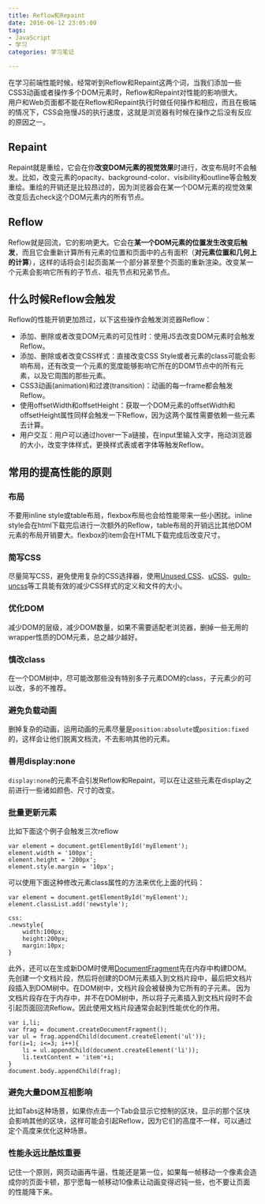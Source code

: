 ```yaml
---
title: Reflow和Repaint
date: 2016-06-12 23:05:09
tags: 
- JavaScript
- 学习
categories: 学习笔记  

---
```

在学习前端性能时候，经常听到Reflow和Repaint这两个词，当我们添加一些CSS3动画或者操作多个DOM元素时，Reflow和Repaint对性能的影响很大。  
用户和Web页面都不能在Reflow和Repaint执行时做任何操作和相应，而且在极端的情况下，CSS会拖慢JS的执行速度，这就是浏览器有时候在操作之后没有反应的原因之一。
<!-- more -->
## Repaint
Repaint就是重绘，它会在你**改变DOM元素的视觉效果**时进行，改变布局时不会触发。比如，改变元素的opacity、background-color、visibility和outline等会触发重绘。重绘的开销还是比较昂过的，因为浏览器会在某一个DOM元素的视觉效果改变后去check这个DOM元素内的所有节点。
## Reflow
Reflow就是回流，它的影响更大。它会在**某一个DOM元素的位置发生改变后触发**，而且它会重新计算所有元素的位置和页面中的占有面积（**对元素位置和几何上的计算**），这样的话将会引起页面某一个部分甚至整个页面的重新渲染。改变某一个元素会影响它所有的子节点、祖先节点和兄弟节点。  
## 什么时候Reflow会触发
Reflow的性能开销更加昂过，以下这些操作会触发浏览器Reflow：
- 添加、删除或者改变DOM元素的可见性时：使用JS去改变DOM元素时会触发Reflow。
- 添加、删除或者改变CSS样式：直接改变CSS Style或者元素的class可能会影响布局，还有改变一个元素的宽度能够影响它所在的DOM节点中的所有元素，以及它周围的那些元素。
- CSS3动画(animation)和过渡(transition)：动画的每一frame都会触发Reflow。
- 使用offsetWidth和offsetHeight：获取一个DOM元素的offsetWidth和offsetHeight属性同样会触发一下Reflow，因为这两个属性需要依赖一些元素去计算。
- 用户交互：用户可以通过hover一下a链接，在input里输入文字，拖动浏览器的大小，改变字体样式，更换样式表或者字体等触发Reflow。
## 常用的提高性能的原则
### 布局
不要用inline style或table布局，flexbox布局也会给性能带来一些小困扰。inline style会在html下载完后进行一次额外的Reflow，table布局的开销远比其他DOM元素的布局开销要大。flexbox的item会在HTML下载完成后改变尺寸。
### 简写CSS
尽量简写CSS，避免使用复杂的CSS选择器，使用[Unused CSS](https://unused-css.com/)、[uCSS](https://github.com/oyvindeh/ucss)、[gulp-uncss](https://github.com/ben-eb/gulp-uncss)等工具能有效的减少CSS样式的定义和文件的大小。
### 优化DOM
减少DOM的层级，减少DOM数量，如果不需要适配老浏览器，删掉一些无用的wrapper性质的DOM元素，总之越少越好。
### 慎改class
在一个DOM树中，尽可能改那些没有特别多子元素DOM的class，子元素少的可以改，多的不推荐。
### 避免负载动画
删掉复杂的动画，运用动画的元素尽量是`position:absolute`或`position:fixed`的，这样会让他们脱离文档流，不去影响其他的元素。
### 善用display:none
`display:none`的元素不会引发Reflow和Repaint，可以在让这些元素在display之前进行一些诸如颜色、尺寸的改变。
### 批量更新元素 
比如下面这个例子会触发三次reflow  
	
	var element = document.getElementById('myElement');
	element.width = '100px';
	element.height = '200px';
	element.style.margin = '10px';
可以使用下面这种修改元素class属性的方法来优化上面的代码：

	var element = document.getElementById('myElement');
	element.classList.add('newstyle');
	
	css:
	.newstyle{
		width:100px;
		height:200px;
		margin:10px;
	}
此外，还可以在生成新DOM时使用[DocumentFragment](https://developer.mozilla.org/en-US/docs/Web/API/DocumentFragment)先在内存中构建DOM。先创建一个文档片段，然后将创建的DOM元素插入到文档片段中，最后把文档片段插入到DOM树中。在DOM树中，文档片段会被替换为它所有的子元素。
因为文档片段存在于内存中，并不在DOM树中，所以将子元素插入到文档片段时不会引起页面回流Reflow。因此使用文档片段通常会起到性能优化的作用。  
	
	var i,li;
	var frag = document.createDocumentFragment();
	var ul = frag.appendChild(document.createElement('ul'));
	for(i=1; i<=3; i++){
		li = ul.appendChild(document.createElement('li'));
		li.textContent = 'item'+i;
	}
	document.body.appendChild(frag);
### 避免大量DOM互相影响
比如Tabs这种场景，如果你点击一个Tab会显示它控制的区块，显示的那个区块会影响其他的区块，这样可能会引起Reflow，因为它们的高度不一样，可以通过定个高度来优化这种场景。  
### 性能永远比酷炫重要
记住一个原则，网页动画再牛逼，性能还是第一位，如果每一帧移动一个像素会造成你的页面卡顿，那宁愿每一帧移动10像素让动画变得迟钝一些，也不要让页面的性能降下来。